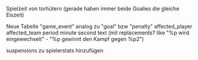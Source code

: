 Spielzeit von torhütern (gerade haben immer beide Goalies die gleiche Eiszeit)

Neue Tabelle "game_event" analog zu "goal" bzw "penalty"
affected_player
affected_team
period
minute
second
text (mit replacements? like "%p wird eingewechselt" - "%p gewinnt den Kampf gegen %p2")

suspensions zu spielerstats hinzufügen
